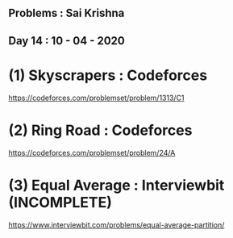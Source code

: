 ## Problems : Sai Krishna

## Day 14 : 10 - 04 - 2020

# (1) Skyscrapers : Codeforces

https://codeforces.com/problemset/problem/1313/C1

# (2) Ring Road : Codeforces

https://codeforces.com/problemset/problem/24/A

# (3) Equal Average : Interviewbit (INCOMPLETE)

https://www.interviewbit.com/problems/equal-average-partition/